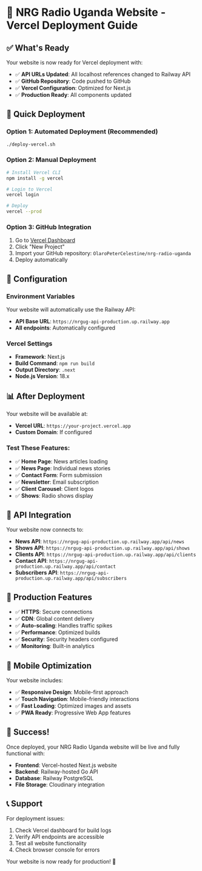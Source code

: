 # 🚀 NRG Radio Uganda Website - Vercel Deployment Guide

## ✅ What's Ready

Your website is now ready for Vercel deployment with:
- ✅ **API URLs Updated**: All localhost references changed to Railway API
- ✅ **GitHub Repository**: Code pushed to GitHub
- ✅ **Vercel Configuration**: Optimized for Next.js
- ✅ **Production Ready**: All components updated

## 🚀 Quick Deployment

### Option 1: Automated Deployment (Recommended)
```bash
./deploy-vercel.sh
```

### Option 2: Manual Deployment
```bash
# Install Vercel CLI
npm install -g vercel

# Login to Vercel
vercel login

# Deploy
vercel --prod
```

### Option 3: GitHub Integration
1. Go to [Vercel Dashboard](https://vercel.com/dashboard)
2. Click "New Project"
3. Import your GitHub repository: `OlaroPeterCelestine/nrg-radio-uganda`
4. Deploy automatically

## 🔧 Configuration

### Environment Variables
Your website will automatically use the Railway API:
- **API Base URL**: `https://nrgug-api-production.up.railway.app`
- **All endpoints**: Automatically configured

### Vercel Settings
- **Framework**: Next.js
- **Build Command**: `npm run build`
- **Output Directory**: `.next`
- **Node.js Version**: 18.x

## 📊 After Deployment

Your website will be available at:
- **Vercel URL**: `https://your-project.vercel.app`
- **Custom Domain**: If configured

### Test These Features:
- ✅ **Home Page**: News articles loading
- ✅ **News Page**: Individual news stories
- ✅ **Contact Form**: Form submission
- ✅ **Newsletter**: Email subscription
- ✅ **Client Carousel**: Client logos
- ✅ **Shows**: Radio shows display

## 🔗 API Integration

Your website now connects to:
- **News API**: `https://nrgug-api-production.up.railway.app/api/news`
- **Shows API**: `https://nrgug-api-production.up.railway.app/api/shows`
- **Clients API**: `https://nrgug-api-production.up.railway.app/api/clients`
- **Contact API**: `https://nrgug-api-production.up.railway.app/api/contact`
- **Subscribers API**: `https://nrgug-api-production.up.railway.app/api/subscribers`

## 🎯 Production Features

- ✅ **HTTPS**: Secure connections
- ✅ **CDN**: Global content delivery
- ✅ **Auto-scaling**: Handles traffic spikes
- ✅ **Performance**: Optimized builds
- ✅ **Security**: Security headers configured
- ✅ **Monitoring**: Built-in analytics

## 📱 Mobile Optimization

Your website includes:
- ✅ **Responsive Design**: Mobile-first approach
- ✅ **Touch Navigation**: Mobile-friendly interactions
- ✅ **Fast Loading**: Optimized images and assets
- ✅ **PWA Ready**: Progressive Web App features

## 🎉 Success!

Once deployed, your NRG Radio Uganda website will be live and fully functional with:
- **Frontend**: Vercel-hosted Next.js website
- **Backend**: Railway-hosted Go API
- **Database**: Railway PostgreSQL
- **File Storage**: Cloudinary integration

## 📞 Support

For deployment issues:
1. Check Vercel dashboard for build logs
2. Verify API endpoints are accessible
3. Test all website functionality
4. Check browser console for errors

Your website is now ready for production! 🚀


